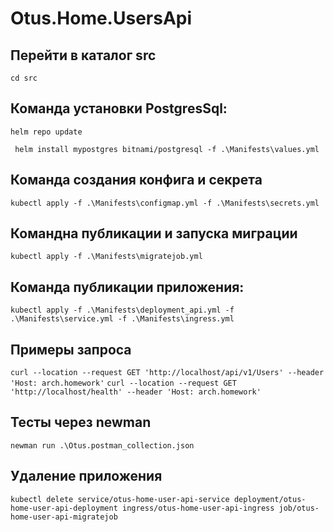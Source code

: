 # Otus.Home.UsersApi

## Перейти в каталог src
```cd src```

## Команда установки PostgresSql:
```helm repo update```

``` helm install mypostgres bitnami/postgresql -f .\Manifests\values.yml```

## Команда создания конфига и секрета
```kubectl apply -f .\Manifests\configmap.yml -f .\Manifests\secrets.yml```

## Командна публикации и запуска миграции
```kubectl apply -f .\Manifests\migratejob.yml```

## Команда публикации приложения:
```kubectl apply -f .\Manifests\deployment_api.yml -f .\Manifests\service.yml -f .\Manifests\ingress.yml```

## Примеры запроса
```curl --location --request GET 'http://localhost/api/v1/Users' --header 'Host: arch.homework'```
```curl --location --request GET 'http://localhost/health' --header 'Host: arch.homework'```

## Тесты через newman
```newman run .\Otus.postman_collection.json```

## Удаление приложения
```kubectl delete service/otus-home-user-api-service deployment/otus-home-user-api-deployment ingress/otus-home-user-api-ingress job/otus-home-user-api-migratejob```